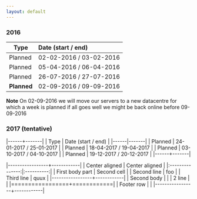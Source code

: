 ```yaml
---
layout: default
---
```

### 2016
| Type | Date (start / end) |
|------|:-------|
| Planned | 02-02-2016 / 03-02-2016 |
| Planned | 05-04-2016 / 06-04-2016 |
| Planned | 26-07-2016 / 27-07-2016 |
| **Planned** | 02-09-2016 / 09-09-2016 |

**Note** On 02-09-2016 we will move our servers to a new datacentre for which a week is planned if all goes well we might be back online before 09-09-2016

### 2017 (tentative)
|------+-------|
| Type | Date (start / end) |
|------|-------|
| Planned | 24-01-2017 / 25-01-2017 |
| Planned | 18-04-2017 / 19-04-2017 |
| Planned | 03-10-2017 / 04-10-2017 |
| Planned | 19-12-2017 / 20-12-2017 |
|------+-------|


|-----------------+------------|
| Center aligned | Center aligned |
|:---------------:|:----------:|
| First body part | Second cell |
| Second line     | foo         |
| Third line      | quux        |
|-----------------+------------|
| Second body     |            | 
| 2 line          |            | 
|=================+============|
| Footer row      |            | 
|-----------------+------------|
